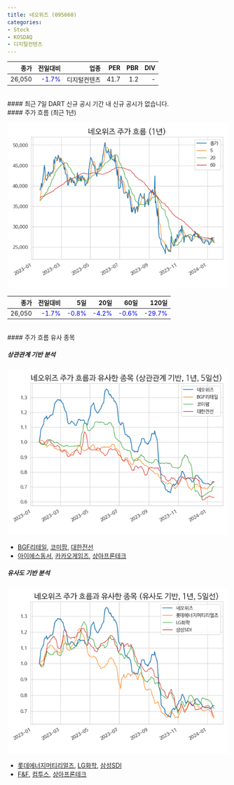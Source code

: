 ```yaml
---
title: 네오위즈 (095660)
categories:
- Stock
- KOSDAQ
- 디지털컨텐츠
---
```


|**종가**|**전일대비**|**업종**|**PER**|**PBR**|**DIV**|
|-------:|-----------:|-------:|------:|------:|------:|
|26,050|<span style="color: blue">-1.7%</span>|디지털컨텐츠|41.7|1.2|-|

<!-- more -->

<br>
#### 최근 7일 DART 신규 공시
기간 내 신규 공시가 없습니다.

<br>
#### 주가 흐름 (최근 1년)

![095660](/assets/images/stock/095660.png)

|**종가**|**전일대비**|**5일**|**20일**|**60일**|**120일**|
|---:|-------:|--:|---:|---:|----:|
|26,050|<span style="color: blue">-1.7%</span>|<span style="color: blue">-0.8%</span>|<span style="color: blue">-4.2%</span>|<span style="color: blue">-0.6%</span>|<span style="color: blue">-29.7%</span>|

<br>
#### 주가 흐름 유사 종목

##### 상관관계 기반 분석

![095660](/assets/images/stock/095660_corr.png)
- [BGF리테일](/282330/), [코미팜](/041960/), [대한전선](/001440/)
- [아이에스동서](/010780/), [카카오게임즈](/293490/), [상아프론테크](/089980/)

##### 유사도 기반 분석

![095660](/assets/images/stock/095660_sim.png)
- [롯데에너지머티리얼즈](/020150/), [LG화학](/051910/), [삼성SDI](/006400/)
- [F&F](/383220/), [컴투스](/078340/), [상아프론테크](/089980/)